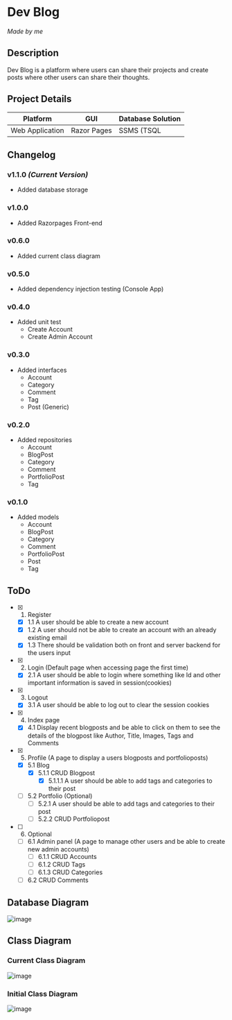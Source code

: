 # Dev Blog
*Made by me*

## Description
Dev Blog is a platform where users can share their projects and create posts where other users can share their thoughts.

## Project Details
| Platform | GUI | Database Solution |
|----------|-----|-------------------|
| Web Application  | Razor Pages | SSMS (TSQL |

## Changelog
### v1.1.0 _(Current Version)_
- Added database storage

### v1.0.0
- Added Razorpages Front-end

### v0.6.0
- Added current class diagram

### v0.5.0
- Added dependency injection testing (Console App)

### v0.4.0
- Added unit test
  - Create Account
  - Create Admin Account

### v0.3.0
- Added interfaces
  - Account
  - Category
  - Comment
  - Tag
  - Post (Generic)

### v0.2.0
- Added repositories
  - Account
  - BlogPost
  - Category
  - Comment
  - PortfolioPost
  - Tag

### v0.1.0
- Added models
  - Account
  - BlogPost
  - Category
  - Comment
  - PortfolioPost
  - Post
  - Tag

## ToDo
  - [X] 1. Register
    - [X] 1.1 A user should be able to create a new account
    - [X] 1.2 A user should not be able to create an account with an already existing email
    - [X] 1.3 There should be validation both on front and server backend for the users input
  - [X] 2. Login (Default page when accessing page the first time)
    - [X] 2.1 A user should be able to login where something like Id and other important information is saved in session(cookies)
  - [X] 3. Logout
    - [X] 3.1 A user should be able to log out to clear the session cookies
  - [X] 4. Index page
    - [X] 4.1 Display recent blogposts and be able to click on them to see the details of the blogpost like Author, Title, Images, Tags and Comments
  - [X] 5. Profile (A page to display a users blogposts and portfolioposts)
    - [X] 5.1 Blog
      - [X] 5.1.1 CRUD Blogpost
        - [X] 5.1.1.1 A user should be able to add tags and categories to their post
    - [ ] 5.2 Portfolio (Optional)
      - [ ] 5.2.1 A user should be able to add tags and categories to their post
      - [ ] 5.2.2 CRUD Portfoliopost
  - [ ] 6. Optional
    - [ ] 6.1 Admin panel (A page to manage other users and be able to create new admin accounts)
      - [ ] 6.1.1 CRUD Accounts
      - [ ] 6.1.2 CRUD Tags
      - [ ] 6.1.3 CRUD Categories
    - [ ] 6.2 CRUD Comments

## Database Diagram
![image](https://github.com/user-attachments/assets/1d4b0df7-e864-4c43-830b-33908feefde3)


## Class Diagram
### Current Class Diagram
![image](https://github.com/user-attachments/assets/1234f8e6-0c4f-405e-98bc-2f5fe55af9ce)

### Initial Class Diagram
![image](https://github.com/user-attachments/assets/54b227fa-7a5c-405d-ae3e-13a407c86f79)

